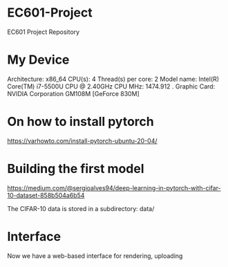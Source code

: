 # EC601-Project
EC601 Project Repository

# My Device
Architecture:                    x86_64
CPU(s):                          4
Thread(s) per core:              2
Model name:                      Intel(R) Core(TM) i7-5500U CPU @ 2.40GHz
CPU MHz:                         1474.912
.
Graphic Card:                    NVIDIA Corporation GM108M [GeForce 830M] 


# On how to install pytorch
https://varhowto.com/install-pytorch-ubuntu-20-04/

# Building the first model
https://medium.com/@sergioalves94/deep-learning-in-pytorch-with-cifar-10-dataset-858b504a6b54

The CIFAR-10 data is stored in a subdirectory: data/


# Interface

Now we have a web-based interface for rendering, uploading
